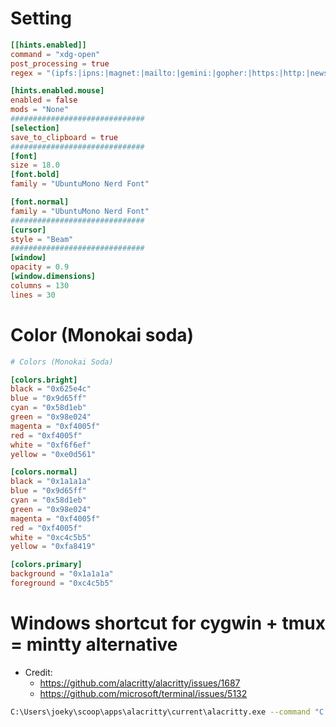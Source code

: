 Setting
=====
```toml
[[hints.enabled]]
command = "xdg-open"
post_processing = true
regex = "(ipfs:|ipns:|magnet:|mailto:|gemini:|gopher:|https:|http:|news:|file:|git:|ssh:|ftp:)[^\u0000-\u001F\u007F-<>\"\\s{-}\\^⟨⟩`]+"

[hints.enabled.mouse]
enabled = false
mods = "None"
##############################
[selection]
save_to_clipboard = true
##############################
[font]
size = 18.0
[font.bold]
family = "UbuntuMono Nerd Font"

[font.normal]
family = "UbuntuMono Nerd Font"
##############################
[cursor]
style = "Beam"
##############################
[window]
opacity = 0.9
[window.dimensions]
columns = 130
lines = 30
```

Color (Monokai soda)
=====
```toml
# Colors (Monokai Soda)

[colors.bright]
black = "0x625e4c"
blue = "0x9d65ff"
cyan = "0x58d1eb"
green = "0x98e024"
magenta = "0xf4005f"
red = "0xf4005f"
white = "0xf6f6ef"
yellow = "0xe0d561"

[colors.normal]
black = "0x1a1a1a"
blue = "0x9d65ff"
cyan = "0x58d1eb"
green = "0x98e024"
magenta = "0xf4005f"
red = "0xf4005f"
white = "0xc4c5b5"
yellow = "0xfa8419"

[colors.primary]
background = "0x1a1a1a"
foreground = "0xc4c5b5"
```

Windows shortcut for cygwin + tmux = mintty alternative
=====
* Credit:
  * https://github.com/alacritty/alacritty/issues/1687
  * https://github.com/microsoft/terminal/issues/5132
```sh
C:\Users\joeky\scoop\apps\alacritty\current\alacritty.exe --command "C:\cygwin64\bin\sh.exe" --login -c "script -c tmux"
```
